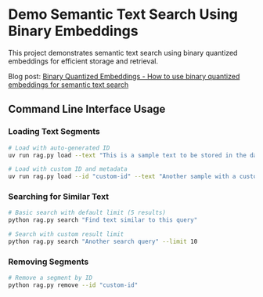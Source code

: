 # Demo Semantic Text Search Using Binary Embeddings

This project demonstrates semantic text search using binary quantized embeddings for efficient storage and retrieval.

Blog post: [Binary Quantized Embeddings - How to use binary quantized embeddings for semantic text search](https://ikyle.me/blog/2025/binary-quantized-embeddings)

## Command Line Interface Usage

### Loading Text Segments

```bash
# Load with auto-generated ID
uv run rag.py load --text "This is a sample text to be stored in the database"

# Load with custom ID and metadata
uv run rag.py load --id "custom-id" --text "Another sample with a custom ID" --metadata '{"source": "example", "date": "2023-07-01"}'
```

### Searching for Similar Text

```bash
# Basic search with default limit (5 results)
python rag.py search "Find text similar to this query"

# Search with custom result limit
python rag.py search "Another search query" --limit 10
```

### Removing Segments

```bash
# Remove a segment by ID
python rag.py remove --id "custom-id"
```
